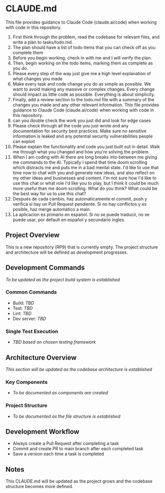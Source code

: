# CLAUDE.md

This file provides guidance to Claude Code (claude.ai/code) when working with code in this repository.
1. First think through the problem, read the codebase for relevant files, and write a plan to tasks/todo.md.
2. The plan should have a list of todo items that you can check off as you complete them
3. Before you begin working, check in with me and I will verify the plan.
4. Then, begin working on the todo items, marking them as complete as you do.
5. Please every step of the way just give me a high level explanation of what changes you made
6. Make every task and code change you do as simple as possible. We want to avoid making any massive or complex changes. Every change should impact as little code as possible. Everything is about simplicity.
7. Finally, add a review section to the todo.md file with a summary of the changes you made and any other relevant information.
This file provides guidance to Claude Code (claude.ai/code) when working with code in this repository.
8. can you double check the work you just did and look for edge cases
9. Please check through all the code you just wrote and any documentation for security best practices. Make sure no sensitive information is leaked and any potential security vulnerabilities people can exploit
10. Please explain the functionality and code you just built out in detail. Walk me through what you changed and how you're solving the problem
11. When I am coding with AI there are long breaks into between me giving me commands to the AI. Typically I spend that time doom scrolling which distracts me and puts me in a bad mental state. I'd like to use that time now to chat with you and generate new ideas, and also reflect on my other ideas and businesses and content. I'm not sure how I'd like to use this chat or what role I'd like you to play, but I think it could be much more useful than me doom scrolling. What do you think? What could be the best way for us to use this chat?
12. Después de cada cambio, haz automaticamente el commit, push y verifica si hay un Pull Request pendiente. Si no hay conflictos y es posible, haz merge automático a main.
13. La aplicacion es primario en español. Si no se puede traducir, no se puede usar, por default en español y secundario ingles.
## Project Overview

This is a new repository (RP9) that is currently empty. The project structure and architecture will be defined as development progresses.

## Development Commands

*To be updated as the project build system is established*

### Common Commands
- Build: *TBD*
- Test: *TBD*
- Lint: *TBD*
- Dev server: *TBD*

### Single Test Execution
- *TBD based on chosen testing framework*

## Architecture Overview

*This section will be updated as the codebase architecture is established*

### Key Components
- *To be documented as components are created*

### Project Structure
- *To be documented as the file structure is established*

## Development Workflow

- Always create a Pull Request after completing a task
- Commit and create PR to main branch after each completed task
- Save a version each time a task is completed

## Notes

This CLAUDE.md will be updated as the project grows and the codebase structure becomes more defined.